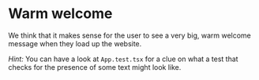 # Warm welcome

We think that it makes sense for the user to see a very big, warm welcome message when they load up the website.

_Hint:_ You can have a look at `App.test.tsx` for a clue on what a test that checks for the presence of some text might look like.
